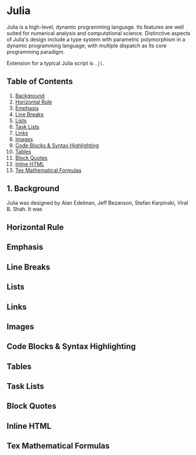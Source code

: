 # Julia
Julia is a high-level, dynamic programming language. Its features are well suited for numerical analysis and computational science. Distinctive aspects of Julia's design include a type system with parametric polymorphism in a dynamic programming language; with multiple dispatch as its core programming paradigm.

Extension for a typical Julia script is `.jl`.

## Table of Contents
1. [Background](#1-background)
2. [Horizontal Rule]()
3. [Emphasis](#Emphasis)
4. [Line Breaks](#LineBreaks)
5. [Lists](#Lists)
6. [Task Lists]()
7. [Links]()
8. [Images]()
9. [Code Blocks & Syntax Highlighting]()
10. [Tables]()
11. [Block Quotes]()
12. [Inline HTML]()
13. [Tex Mathematical Formulas]()

## 1. Background
Julia was designed by Alan Edelman, Jeff Bezanson, Stefan Karpinski, Viral B. Shah. It was 

## Horizontal Rule

## Emphasis

## Line Breaks

## Lists

## Links

## Images

## Code Blocks & Syntax Highlighting

## Tables

## Task Lists

## Block Quotes

## Inline HTML


## Tex Mathematical Formulas

